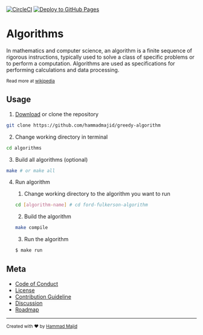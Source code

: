 [![CircleCI](https://dl.circleci.com/status-badge/img/gh/hammadmajid/algorithms/tree/master.svg?style=svg)](https://dl.circleci.com/status-badge/redirect/gh/hammadmajid/algorithms/tree/master) [![Deploy to GitHub Pages](https://github.com/hammadmajid/greedy-algorithm/actions/workflows/jekyll-gh-pages.yml/badge.svg)](https://github.com/hammadmajid/greedy-algorithm/actions/workflows/jekyll-gh-pages.yml)

# Algorithms

In mathematics and computer science, an algorithm is a finite sequence of rigorous instructions, typically used to solve a class of specific problems or to perform a computation. Algorithms are used as specifications for performing calculations and data processing.

<sub>Read more at [wikipedia][wiki_link]</sub>

## Usage

1. [Download][download_link] or clone the repository
```bash
git clone https://github.com/hammadmajid/greedy-algorithm
```
2. Change working directory in terminal
```bash
cd algorithms
```
3. Build all algorithms (optional)
```bash
make # or make all
```
4. Run algorithm

    1. Change working directory to the algorithm you want to run
    
    ```bash
    cd [algorithm-name] # cd ford-fulkerson-algorithm
    ```
    2. Build the algorithm
    
    ```bash
    make compile
    ```
    3. Run the algorithm
    
    ```bash
    $ make run
    ```

## Meta

- [Code of Conduct][code_of_conduct_link]
- [License][license_link]
- [Contribution Guideline][contributing_link]
- [Discussion][discussion_link]
- [Roadmap][roadmap_link]


---
<sub>Created with ❤ by [Hammad Majid](https://github.com/hammadmajid)</sub>


[code_of_conduct_link]: ./CODE_OF_CONDUCT.md
[license_link]: ./LICENSE
[contributing_link]: ./CONTRIBUTING.md
[discussion_link]: https://github.com/hammadmajid/greedy-algorithm/discussions
[roadmap_link]: https://github.com/users/hammadmajid/projects/8
[wiki_link]: https://en.wikipedia.org/wiki/Algorithm
[download_link]: https://hammadmajid.github.io/algorithms/
